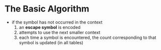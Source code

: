 # The Basic Algorithm

- if the symbol has not occurred in the context
  1. an **escape symbol** is encoded
  2. attempts to use the next smaller context
  3. each time a symbol is encountered, the count corresponding to that symbol is updated (in all  tables)